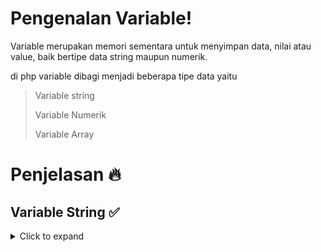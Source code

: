 # Pengenalan Variable!
Variable merupakan memori sementara untuk menyimpan data, nilai atau value, baik bertipe data string maupun numerik.
<p> di php variable dibagi menjadi beberapa tipe data yaitu </p>
<blockquote>
	<p>Variable string</p>
	<p>Variable Numerik</p>
	<p>Variable Array</p>
</blockquote>

#  Penjelasan 🔥
##  Variable String ✅
<details>

<summary>Click to expand</summary>

* Variable bertipe data string digunakan untuk menyimpan data teks yang dintandai  dengan tanda kutip tunggal maupun ganda.
 ```php
  $teks = "FozuX";
 ```

* Untuk melihat isi dari variable string, Dapat melihat nya menggunakan perintah echo lalu nama variable. contoh:
```php
 echo $teks;
```

* Sedangkan untuk menyalin isi dari suatu variable :
```php
 $salin = $teks;
```
* Dari pernyataan di atas maka akan terbentuk variable baru dengan nama ```$salin``` yang isi data nya adalah variable ```$teks.```

</details>
